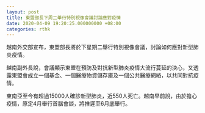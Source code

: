 ```yaml
---
layout: post
title: 東盟部長下周二舉行特別視像會議討論應對疫情
date: 2020-04-09 19:20:25.000000000 +08:00
categories: rthk
---
```


越南外交部宣布，東盟部長將於下星期二舉行特別視像會議，討論如何應對新型肺炎疫情。

越南副外長說，會議顯示東盟在預防及對抗新型肺炎疫情大流行蔓延的決心，又透露東盟會成立一個基金、一個醫療物資儲存庫及一個公共醫療網絡，以共同對抗疫情。

東南亞至今有超過15000人確診新型肺炎，近550人死亡。越南早前說，由於擔心疫情，原定4月舉行首腦會談，將推遲至6月底舉行。
